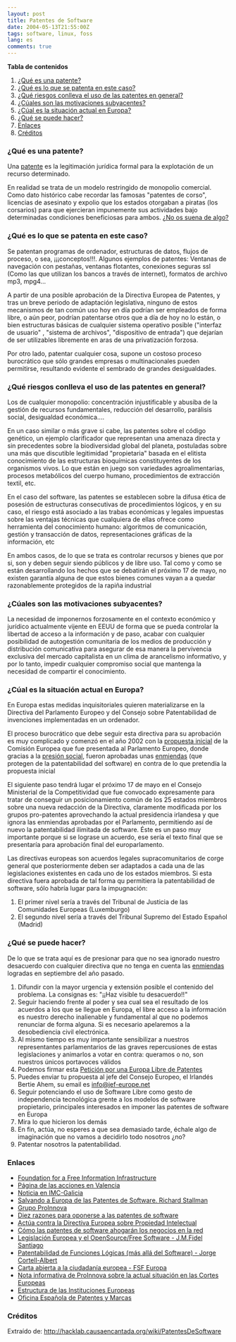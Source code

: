 ```yaml
---
layout: post
title: Patentes de Software
date: 2004-05-13T21:55:00Z
tags: software, linux, foss
lang: es
comments: true
---
```

**Tabla de contenidos**
<!-- TOC depthFrom:1 insertAnchor:true orderedList:true -->

1. [¿Qué es una patente?](#¿qué-es-una-patente)
2. [¿Qué es lo que se patenta en este caso?](#¿qué-es-lo-que-se-patenta-en-este-caso)
3. [¿Qué riesgos conlleva el uso de las patentes en general?](#¿qué-riesgos-conlleva-el-uso-de-las-patentes-en-general)
4. [¿Cúales son las motivaciones subyacentes?](#¿cúales-son-las-motivaciones-subyacentes)
5. [¿Cúal es la situación actual en Europa?](#¿cúal-es-la-situación-actual-en-europa)
6. [¿Qué se puede hacer?](#¿qué-se-puede-hacer)
7. [Enlaces](#enlaces)
8. [Créditos](#créditos)

<!-- /TOC -->

<a id="markdown-¿qué-es-una-patente" name="¿qué-es-una-patente"></a>
### ¿Qué es una patente?

Una [patente](http://es.wikipedia.org/wiki/patente) es la legitimación jurídica formal para la explotación de un recurso determinado.

En realidad se trata de un modelo restringido de monopolio comercial.  Como dato histórico cabe recordar las famosas "patentes de corso", licencias de asesinato y expolio que los estados otorgaban a piratas (los corsarios) para que ejercieran impunemente sus actividades bajo determinadas condiciones beneficiosas para ambos. [¿No os suena de algo?](http://antisgae.internautas.org/)

<a id="markdown-¿qué-es-lo-que-se-patenta-en-este-caso" name="¿qué-es-lo-que-se-patenta-en-este-caso"></a>
### ¿Qué es lo que se patenta en este caso?

Se patentan programas de ordenador, estructuras de datos, flujos de proceso, o sea, ¡¡¡conceptos!!!. Algunos ejemplos de patentes: Ventanas de navegación con pestañas, ventanas flotantes, conexiones seguras ssl (Como las que utilizan los bancos a través de internet), formatos de archivo mp3, mpg4...

A partir de una posible aprobación de la Directiva Europea de Patentes, y tras un breve periodo de adaptación legislativa, ninguno de estos mecanismos de tan común uso hoy en día podrían ser empleados de forma libre, o aún peor, podrían patentarse otros que a día de hoy no lo están, o bien estructuras básicas de cualquier sistema operativo posible ("interfaz de usuario" , "sistema de archivos", "dispositivo de entrada") que dejarían de ser utilizables libremente en aras de una privatización
forzosa.

Por otro lado, patentar cualquier cosa, supone un costoso proceso burocrático que sólo grandes empresas o multinacionales pueden permitirse, resultando evidente el sembrado de grandes desigualdades.

<a id="markdown-¿qué-riesgos-conlleva-el-uso-de-las-patentes-en-general" name="¿qué-riesgos-conlleva-el-uso-de-las-patentes-en-general"></a>
### ¿Qué riesgos conlleva el uso de las patentes en general?

Los de cualquier monopolio: concentración injustificable y abusiba de la gestión de recursos fundamentales, reducción del desarrollo, parálisis social, desigualdad económica....

En un caso similar o más grave si cabe, las patentes sobre el código genético, un ejemplo clarificador que representan una amenaza directa y sin precedentes sobre la biodiversidad global del planeta, postuladas sobre una más que discutible legitimidad "propietaria" basada en el elitista conocimiento de las estructuras bioquímicas constituyentes de los organismos vivos. Lo que están en juego son variedades agroalimentarias, procesos metabólicos del cuerpo humano, procedimientos de extracción
textil, etc.

En el caso del software, las patentes se establecen sobre la difusa ética de posesión de estructuras consecutivas de procedimientos lógicos, y en su caso, el riesgo está asociado a las trabas económicas y legales impuestas sobre las ventajas técnicas que cualquiera de ellas ofrece como herramienta del conocimiento humano: algoritmos de comunicación, gestión y transacción de datos, representaciones gráficas de la información, etc

En ambos casos, de lo que se trata es controlar recursos y bienes que por si, son y deben seguir siendo públicos y de libre uso. Tal como y como se están desarrollando los hechos que se debatirán el próximo 17 de mayo, no existen garantía alguna de que estos bienes comunes vayan a a quedar razonablemente protegidos de la rapiña industrial

<a id="markdown-¿cúales-son-las-motivaciones-subyacentes" name="¿cúales-son-las-motivaciones-subyacentes"></a>
### ¿Cúales son las motivaciones subyacentes?

La necesidad de imponernos forzosamente en el contexto económico y jurídico actualmente vijente en EEUU de forma que se pueda controlar la libertad de acceso a la información y de paso, acabar con cualquier posibilidad de autogestión comunitaria de los medios de producción y distribución comunicativa para asegurar de esa manera la pervivencia exclusiva del mercado capitalista en un clima de arancelismo informativo, y por lo tanto, impedir cualquier compromiso social que mantenga la necesidad de compartir el conocimiento.

<a id="markdown-¿cúal-es-la-situación-actual-en-europa" name="¿cúal-es-la-situación-actual-en-europa"></a>
### ¿Cúal es la situación actual en Europa?

En Europa estas medidas inquisitoriales quieren materializarse en la Directiva del Parlamento Europeo y del Consejo sobre Patentabilidad de invenciones implementadas en un ordenador.

El proceso burocrático que debe seguir esta directiva para su aprobación es muy complicado y comenzó en el año 2002 con la [propuesta inicial](http://www.europa.eu.int/comm/internal_market/en/indprop/com02-92es.pdf) de la Comisión Europea que fue presentada al Parlamento Europeo, donde gracias a la [presión social](http://acp.sindominio.net/article.pl?sid=03/09/25/0050247&mode=thread), fueron aprobadas unas [enmiendas](http://swpat.ffii.org/papers/eubsa-swpat0202/plen0309/resu/index.es.html) (que protegen de la patentabilidad del software) en contra de lo que pretendía la propuesta inicial

El siguiente paso tendrá lugar el próximo 17 de mayo en el Consejo Ministerial de la Competitividad que fue convocado expresamente para tratar de conseguir un posicionamiento común de los 25 estados miembros sobre una nueva redacción de la Directiva, claramente modificada por los grupos pro-patentes aprovechando la actual presidencia irlandesa y que ignora las enmiendas aprobadas por el Parlamento, permitiendo así de nuevo la patentabilidad ilimitada de software. Éste es un paso muy importante porque si se lograse un acuerdo, ese sería el texto final que se presentaría para aprobación final del europarlamento.

Las directivas europeas son acuerdos legales supracomunitarios de corge general que posteriormente deben ser adaptados a cada una de las legislaciones existentes en cada uno de los estados miembros. Si esta directiva fuera aprobada de tal forma qu permitiera la patentabilidad de software, sólo habría lugar para la impugnación:

1. El primer nivel sería a través del Tribunal de Justicia de las Comunidades Europeas (Luxemburgo)
1. El segundo nivel sería a través del Tribunal Supremo del Estado Español (Madrid)

<a id="markdown-¿qué-se-puede-hacer" name="¿qué-se-puede-hacer"></a>
### ¿Qué se puede hacer?

De lo que se trata aquí es de presionar para que no sea ignorado nuestro desacuerdo con cualquier directiva que no tenga en cuenta las [enmiendas](http://proinnova.hispalinux.es/infopaquetes/directiva-patsw/) logradas en septiembre del año pasado.

1. Difundir con la mayor urgencia y extensión posible el contenido del problema. La consignas es: "¡¡Haz visible tu desacuerdo!!"
1. Seguir haciendo frente al poder y sea cual sea el resultado de los acuerdos a los que se llegue en Europa, el libre acceso a la información es nuestro derecho inalienable y fundamental al que no podemos renunciar de forma alguna. Si es necesario apelaremos a la desobediencia civil electrónica.
1. Al mismo tiempo es muy importante sensibilizar a nuestros representantes parlamentarios de las graves repercusiones de estas legislaciones y animarlos a votar en contra: queramos o no, son nuestros únicos portavoces válidos
1. Podemos firmar esta [Petición por una Europa Libre de Patentes](http://petition.eurolinux.org/index_html?LANG=es)
1. Puedes enviar tu propuesta al jefe del Consejo Europeo, el Irlandés Bertie Ahem, su email es info@jef-europe.net
1. Seguir potenciando el uso de Software Libre como gesto de independencia tecnológica grente a los modelos de software propietario, principales interesados en imponer las patentes de software en Europa
1. Mira lo que hicieron los demás
1. En fin, actúa, no esperes a que sea demasiado tarde, échale algo de imaginación que no vamos a decidirlo todo nosotros ¿no?
1. Patentar nosotros la patentabilidad.

<a id="markdown-enlaces" name="enlaces"></a>
### Enlaces

- [Foundation for a Free Information Infrastructure](http://ffii.org/)
- [Página de las acciones en Valencia](http://kwiki.ffii.org/?DemoValencia040514Es)
- [Noticia en IMC-Galicia](http://galiza.indymedia.org/ler.php?numero?6138&cidade=1)
- [Salvando a Europa de las Patentes de Software. Richard Stallman](http://www.gnu.org/philosophy/savingeurope.es.html)
- [Grupo ProInnova](http://proinnova.hispalinux.es/)
- [Diez razones para oponerse a las patentes de software](http://www.el-mundo.es/navegante/2000/10/19/razones.html)
- [Actúa contra la Directiva Europea sobre Propiedad Intelectual](http://acp.sindominio.net/article.pl?sid=04/03/05/1956242&mode=thread)
- [Cómo las patentes de software ahogarán los negocios en la red](http://juanjo.sdf-eu.org/weblog/archivos/2003/12/19/como-las-patentes-de-software-ahogaran-los-negocios-en-la-red/)
- [Legislación Europea y el OpenSource/Free Software - J.M.Fidel Santiago](http://granada.sourceforge.net/jasl3/ponencias/ponencia6.pdf)
- [Patentabilidad de Funciones Lógicas (más allá del Software) - Jorge Cortell-Albert](http://www.faq-mac.com/mt/archives/003961.php)
- [Carta abierta a la ciudadanía europea - FSF Europa](http://barrapunto.com/journal.pl?op=display&uid=11069&id=4711)
- [Nota informativa de ProInnova sobre la actual situación en las Cortes Europeas](http://barrapunto.com/comments.pl?sid=41224&op=&threshold=-1&commentsort=0&mode=thread&pid=300165#300168)
- [Estructura de las Instituciones Europeas](http://europa.eu.int/institutions/council/index_pt.htm)
- [Oficina Española de Patentes y Marcas](http://www.oepm.es/)

<a id="markdown-créditos" name="créditos"></a>
### Créditos

Extraído de: <http://hacklab.causaencantada.org/wiki/PatentesDeSoftware>
